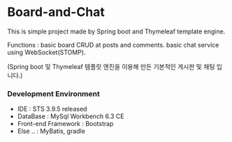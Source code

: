 # Board-and-Chat
This is simple project made by Spring boot and Thymeleaf template engine.

Functions : basic board CRUD at posts and comments. basic chat service using WebSocket(STOMP).

(Spring boot 및 Thymeleaf 템플릿 엔진을 이용해 만든 기본적인 게시판 및 채팅 입니다.)
### Development Environment
<ul>
  <li> IDE : STS 3.9.5 released	</li>
  <li> DataBase : MySql Workbench 6.3 CE </li>
  <li> Front-end Framework : Bootstrap </li>
  <li> Else .. : MyBatis, gradle </li>
</ul>
